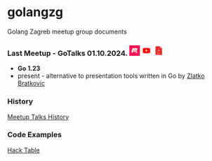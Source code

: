 # golangzg
Golang Zagreb meetup group documents


### Last Meetup - **GoTalks 01.10.2024.** [<img src="assets/images/meetup_logo.jpg" alt="meetup.com" width="24"/>](https://www.meetup.com/golang-zg/events/303525605/) [<img src="assets/images/youtube_logo.jpg" alt="youtube.com" width="24"/>](https://www.youtube.com/watch?v=KV-3WZr0dGM) [<img src="assets/images/pdf.png" alt="png" width="24"/>](assets/2024/10/assets/Go-meetup-10-2024.pdf)
- **Go 1.23**
- present - alternative to presentation tools written in Go
by [Zlatko Bratkovic](https://www.linkedin.com/in/bratkoviczlatko/)


### History
[Meetup Talks History](talks.md)


### Code Examples
[Hack Table](hacktable)
